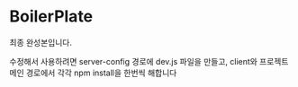 # BoilerPlate

최종 완성본입니다.

수정해서 사용하려면 server-config 경로에 dev.js 파일을 만들고,
client와 프로젝트 메인 경로에서 각각 npm install을 한번씩 해합니다
